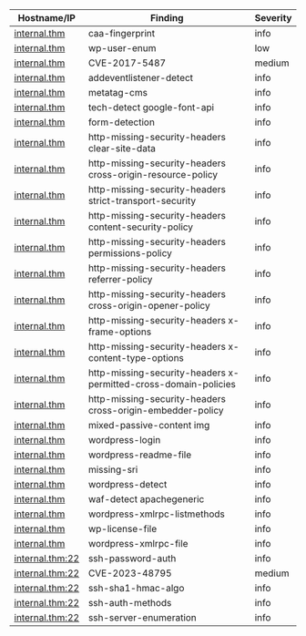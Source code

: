 | Hostname/IP | Finding | Severity |
| --- | --- | --- |
| [internal.thm](caa-fingerprint-internal.thm.md) | caa-fingerprint  | info |
| [internal.thm](wp-user-enum-http___internal.thm_wordpress__rest_route=_wp_v2_users_-.md) | wp-user-enum  | low |
| [internal.thm](CVE-2017-5487-http___internal.thm_wordpress__rest_route=_wp_v2_users_-.md) | CVE-2017-5487  | medium |
| [internal.thm](addeventlistener-detect-http___internal.thm_wordpress_.md) | addeventlistener-detect  | info |
| [internal.thm](metatag-cms-http___internal.thm_wordpress_.md) | metatag-cms  | info |
| [internal.thm](tech-detect-http___internal.thm_wordpress_-google-font-api.md) | tech-detect google-font-api | info |
| [internal.thm](form-detection-http___internal.thm_wordpress_.md) | form-detection  | info |
| [internal.thm](http-missing-security-headers-http___internal.thm_wordpress_-clear-site-data.md) | http-missing-security-headers clear-site-data | info |
| [internal.thm](http-missing-security-headers-http___internal.thm_wordpress_-cross-origin-resource-policy.md) | http-missing-security-headers cross-origin-resource-policy | info |
| [internal.thm](http-missing-security-headers-http___internal.thm_wordpress_-strict-transport-security.md) | http-missing-security-headers strict-transport-security | info |
| [internal.thm](http-missing-security-headers-http___internal.thm_wordpress_-content-security-policy.md) | http-missing-security-headers content-security-policy | info |
| [internal.thm](http-missing-security-headers-http___internal.thm_wordpress_-permissions-policy.md) | http-missing-security-headers permissions-policy | info |
| [internal.thm](http-missing-security-headers-http___internal.thm_wordpress_-referrer-policy.md) | http-missing-security-headers referrer-policy | info |
| [internal.thm](http-missing-security-headers-http___internal.thm_wordpress_-cross-origin-opener-policy.md) | http-missing-security-headers cross-origin-opener-policy | info |
| [internal.thm](http-missing-security-headers-http___internal.thm_wordpress_-x-frame-options.md) | http-missing-security-headers x-frame-options | info |
| [internal.thm](http-missing-security-headers-http___internal.thm_wordpress_-x-content-type-options.md) | http-missing-security-headers x-content-type-options | info |
| [internal.thm](http-missing-security-headers-http___internal.thm_wordpress_-x-permitted-cross-domain-policies.md) | http-missing-security-headers x-permitted-cross-domain-policies | info |
| [internal.thm](http-missing-security-headers-http___internal.thm_wordpress_-cross-origin-embedder-policy.md) | http-missing-security-headers cross-origin-embedder-policy | info |
| [internal.thm](mixed-passive-content-http___internal.thm_wordpress_-img.md) | mixed-passive-content img | info |
| [internal.thm](wordpress-login-http___internal.thm_wordpress_wp-login.php.md) | wordpress-login  | info |
| [internal.thm](wordpress-readme-file-http___internal.thm_wordpress_readme.html.md) | wordpress-readme-file  | info |
| [internal.thm](missing-sri-http___internal.thm_wordpress_.md) | missing-sri  | info |
| [internal.thm](wordpress-detect-http___internal.thm_wordpress_-.md) | wordpress-detect  | info |
| [internal.thm](waf-detect-http___internal.thm_wordpress_-apachegeneric.md) | waf-detect apachegeneric | info |
| [internal.thm](wordpress-xmlrpc-listmethods-http___internal.thm_wordpress_xmlrpc.php.md) | wordpress-xmlrpc-listmethods  | info |
| [internal.thm](wp-license-file-http___internal.thm_wordpress_license.txt.md) | wp-license-file  | info |
| [internal.thm](wordpress-xmlrpc-file-http___internal.thm_wordpress_xmlrpc.php.md) | wordpress-xmlrpc-file  | info |
| [internal.thm:22](ssh-password-auth-internal.thm_22.md) | ssh-password-auth  | info |
| [internal.thm:22](CVE-2023-48795-internal.thm_22.md) | CVE-2023-48795  | medium |
| [internal.thm:22](ssh-sha1-hmac-algo-internal.thm_22.md) | ssh-sha1-hmac-algo  | info |
| [internal.thm:22](ssh-auth-methods-internal.thm_22.md) | ssh-auth-methods  | info |
| [internal.thm:22](ssh-server-enumeration-internal.thm_22.md) | ssh-server-enumeration  | info |
